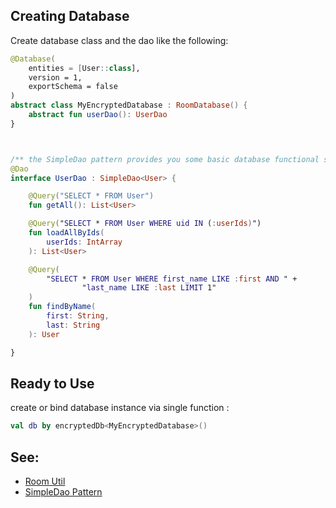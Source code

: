 ## Creating Database
Create database class and the dao like the following:

```kotlin
@Database(
    entities = [User::class],
    version = 1,
    exportSchema = false
)
abstract class MyEncryptedDatabase : RoomDatabase() {
    abstract fun userDao(): UserDao
}



/** the SimpleDao pattern provides you some basic database functional such insert and delete **/
@Dao
interface UserDao : SimpleDao<User> {

    @Query("SELECT * FROM User")
    fun getAll(): List<User>

    @Query("SELECT * FROM User WHERE uid IN (:userIds)")
    fun loadAllByIds(
        userIds: IntArray
    ): List<User>

    @Query(
        "SELECT * FROM User WHERE first_name LIKE :first AND " +
                "last_name LIKE :last LIMIT 1"
    )
    fun findByName(
        first: String,
        last: String
    ): User

}
```


## Ready to Use
create or bind database instance via single function :
```kotlin
val db by encryptedDb<MyEncryptedDatabase>()
```

## See:
- [Room Util](../codebase/src/main/java/com/singularity_code/codebase/util/Room.kt)
- [SimpleDao Pattern](../codebase/src/main/java/com/singularity_code/codebase/pattern/SimpleDao.kt)
